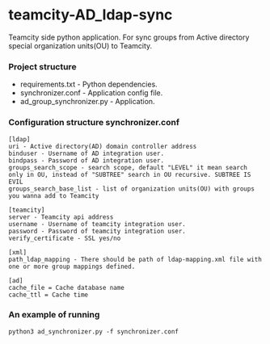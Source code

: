 # teamcity-AD_ldap-sync
Teamcity side python application. For sync groups from Active directory special organization units(OU) to Teamcity.

### Project structure
* requirements.txt - Python dependencies.
* synchronizer.conf - Application config file.
* ad_group_synchronizer.py - Application.

### Configuration structure synchronizer.conf
```
[ldap]
uri - Active directory(AD) domain controller address
binduser - Username of AD integration user.
bindpass - Password of AD integration user.
groups_search_scope - search scope, default "LEVEL" it mean search only in OU, instead of "SUBTREE" search in OU recursive. SUBTREE IS EVIL
groups_search_base_list - list of organization units(OU) with groups you wanna add to Teamcity

[teamcity]
server - Teamcity api address
username - Username of teamcity integration user.
password - Password of teamcity integration user.
verify_certificate - SSL yes/no

[xml]
path_ldap_mapping - There should be path of ldap-mapping.xml file with one or more group mappings defined.

[ad]
cache_file = Cache database name
cache_ttl = Cache time
```

### An example of running
```
python3 ad_synchronizer.py -f synchronizer.conf
```
